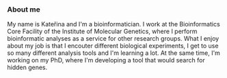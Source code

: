 ### About me

My name is Kateřina and I'm a bioinformatician. I work at the Bioinformatics Core Facility of the Institute of Molecular Genetics, where I perform bioinformatic analyses as a service for other research groups. What I enjoy about my job is that I encouter different biological experiments, I get to use so many different analysis tools and I'm learning a lot. At the same time, I'm working on my PhD, where I'm developing a tool that would search for hidden genes.

<!--
**vecerkovakaterina/vecerkovakaterina** is a ✨ _special_ ✨ repository because its `README.md` (this file) appears on your GitHub profile.

Here are some ideas to get you started:

- 🔭 I’m currently working on ...
- 🌱 I’m currently learning ...
- 👯 I’m looking to collaborate on ...
- 🤔 I’m looking for help with ...
- 💬 Ask me about ...
- 📫 How to reach me: ...
- 😄 Pronouns: ...
- ⚡ Fun fact: ...
-->
